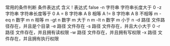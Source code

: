 ﻿常用的条件判断
条件表达式	含义
! 表达式	false
-n 字符串	字符串长度大于 0
-z 字符串	字符串长度等于 0
A = B	字符串 A B 相等
A != B	字符串 A B 不相等
m -eq n	数字 m n 相等
m -gt n	数字 m 大于 n
m -lt n	数字 m 小于 n
-d 路径	文件路径存在，并且是个目录
-e 路径	文件存在
-s 路径	文件存在，并且大小大于 0
-r 路径	文件存在，并且拥有读权限
-w 路径	文件存在，并且拥有写权限
-x 路径	文件存在，并且拥有执行权限
